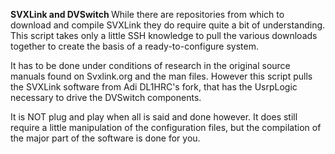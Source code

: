 **<b> SVXLink and DVSwitch </b>**
While there are repositories from which to download and compile SVXLink they do require quite a bit of understanding.
This script takes only a little SSH knowledge to pull the various downloads together to create the basis of a ready-to-configure system.

It has to be done under conditions of research in the original source manuals found on Svxlink.org and the man files.
However this script pulls the SVXLink software from Adi DL1HRC's fork, that has the UsrpLogic necessary to drive the DVSwitch components.

It is NOT plug and play when all is said and done however. It does still require a little manipulation of the configuration files, 
but the compilation of the major part of the software is done for you.
